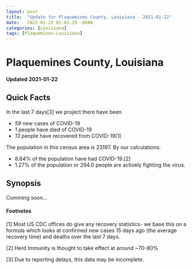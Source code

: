 ```yaml
---
layout: post
title:  "Update for Plaquemines County, Louisiana - 2021-01-22"
date:   2021-01-22 01:01:29 -0600
categories: [Louisiana]
tags: [Plaquemines-Louisiana]
---
```


# Plaquemines County, Louisiana
#### Updated 2021-01-22

## Quick Facts

In the last 7 days[3] we project there have been
- *59* new cases of COVID-19
- *1* people have died of COVID-19
- *13* people have recovered from COVID-19[1]

The population in this census area is 23197. By our calculations:
- 8.64% of the population have had COVID-19.[2]
- 1.27% of the population or 294.0 people are actively fighting the virus.

## Synopsis

Comming soon...


#### Footnotes

[1] Most US CDC offices do give any recovery statistics- we base this on a formula which looks at confirmed new cases
15 days ago (the average recovery time) and deaths over the last 7 days.

[2] Herd Immunity is thought to take effect at around ~70-80%

[3] Due to reporting delays, this data may be incomplete.
 
    
